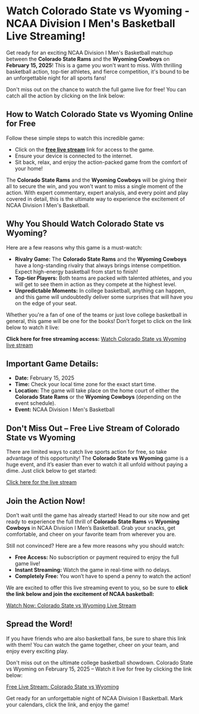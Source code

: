 # Watch Colorado State vs Wyoming - NCAA Division I Men's Basketball Live Streaming!

Get ready for an exciting NCAA Division I Men's Basketball matchup between the **Colorado State Rams** and the **Wyoming Cowboys** on **February 15, 2025**! This is a game you won't want to miss. With thrilling basketball action, top-tier athletes, and fierce competition, it's bound to be an unforgettable night for all sports fans!

Don't miss out on the chance to watch the full game live for free! You can catch all the action by clicking on the link below:

## How to Watch Colorado State vs Wyoming Online for Free

Follow these simple steps to watch this incredible game:

- Click on the [**free live stream**](https://tinyurl.com/livestreamfreeo?st=Colorado+State+vs+Wyoming&si=ghc) link for access to the game.
- Ensure your device is connected to the internet.
- Sit back, relax, and enjoy the action-packed game from the comfort of your home!

The **Colorado State Rams** and the **Wyoming Cowboys** will be giving their all to secure the win, and you won't want to miss a single moment of the action. With expert commentary, expert analysis, and every point and play covered in detail, this is the ultimate way to experience the excitement of NCAA Division I Men's Basketball.

## Why You Should Watch Colorado State vs Wyoming?

Here are a few reasons why this game is a must-watch:

- **Rivalry Game:** The **Colorado State Rams** and the **Wyoming Cowboys** have a long-standing rivalry that always brings intense competition. Expect high-energy basketball from start to finish!
- **Top-tier Players:** Both teams are packed with talented athletes, and you will get to see them in action as they compete at the highest level.
- **Unpredictable Moments:** In college basketball, anything can happen, and this game will undoubtedly deliver some surprises that will have you on the edge of your seat.

Whether you're a fan of one of the teams or just love college basketball in general, this game will be one for the books! Don’t forget to click on the link below to watch it live:

**Click here for free streaming access:** [Watch Colorado State vs Wyoming live stream](https://tinyurl.com/livestreamfreeo?st=Colorado+State+vs+Wyoming&si=ghc)

## Important Game Details:

- **Date:** February 15, 2025
- **Time:** Check your local time zone for the exact start time.
- **Location:** The game will take place on the home court of either the **Colorado State Rams** or the **Wyoming Cowboys** (depending on the event schedule).
- **Event:** NCAA Division I Men's Basketball

## Don't Miss Out – Free Live Stream of Colorado State vs Wyoming

There are limited ways to catch live sports action for free, so take advantage of this opportunity! The **Colorado State vs Wyoming** game is a huge event, and it’s easier than ever to watch it all unfold without paying a dime. Just click below to get started:

[Click here for the live stream](https://tinyurl.com/livestreamfreeo?st=Colorado+State+vs+Wyoming&si=ghc)

## Join the Action Now!

Don’t wait until the game has already started! Head to our site now and get ready to experience the full thrill of **Colorado State Rams** vs **Wyoming Cowboys** in NCAA Division I Men’s Basketball. Grab your snacks, get comfortable, and cheer on your favorite team from wherever you are.

Still not convinced? Here are a few more reasons why you should watch:

- **Free Access:** No subscription or payment required to enjoy the full game live!
- **Instant Streaming:** Watch the game in real-time with no delays.
- **Completely Free:** You won’t have to spend a penny to watch the action!

We are excited to offer this live streaming event to you, so be sure to **click the link below and join the excitement of NCAA basketball:**

[Watch Now: Colorado State vs Wyoming Live Stream](https://tinyurl.com/livestreamfreeo?st=Colorado+State+vs+Wyoming&si=ghc)

## Spread the Word!

If you have friends who are also basketball fans, be sure to share this link with them! You can watch the game together, cheer on your team, and enjoy every exciting play.

Don't miss out on the ultimate college basketball showdown. Colorado State vs Wyoming on February 15, 2025 – Watch it live for free by clicking the link below:

[Free Live Stream: Colorado State vs Wyoming](https://tinyurl.com/livestreamfreeo?st=Colorado+State+vs+Wyoming&si=ghc)

Get ready for an unforgettable night of NCAA Division I Basketball. Mark your calendars, click the link, and enjoy the game!
